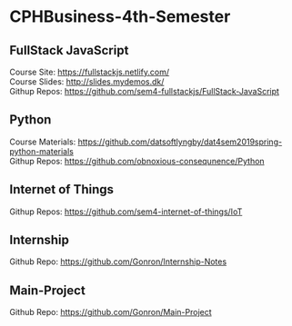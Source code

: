 # CPHBusiness-4th-Semester

## FullStack JavaScript
Course Site: https://fullstackjs.netlify.com/   
Course Slides: http://slides.mydemos.dk/  
Githup Repos: https://github.com/sem4-fullstackjs/FullStack-JavaScript  

## Python
Course Materials: https://github.com/datsoftlyngby/dat4sem2019spring-python-materials  
Githup Repos: https://github.com/obnoxious-consequnence/Python  

## Internet of Things
Githup Repos: https://github.com/sem4-internet-of-things/IoT  

## Internship
Github Repo: https://github.com/Gonron/Internship-Notes  

## Main-Project
Github Repo: https://github.com/Gonron/Main-Project  
